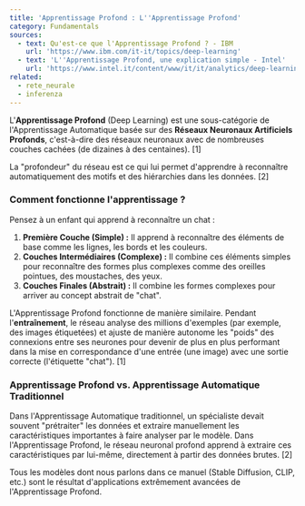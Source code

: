 ```yaml
---
title: 'Apprentissage Profond : L''Apprentissage Profond'
category: Fundamentals
sources:
  - text: Qu'est-ce que l'Apprentissage Profond ? - IBM
    url: 'https://www.ibm.com/it-it/topics/deep-learning'
  - text: 'L''Apprentissage Profond, une explication simple - Intel'
    url: 'https://www.intel.it/content/www/it/it/analytics/deep-learning.html'
related:
  - rete_neurale
  - inferenza
---
```


L'**Apprentissage Profond** (Deep Learning) est une sous-catégorie de l'Apprentissage Automatique basée sur des **Réseaux Neuronaux Artificiels Profonds**, c'est-à-dire des réseaux neuronaux avec de nombreuses couches cachées (de dizaines à des centaines). [1]

La "profondeur" du réseau est ce qui lui permet d'apprendre à reconnaître automatiquement des motifs et des hiérarchies dans les données. [2]

### Comment fonctionne l'apprentissage ?

Pensez à un enfant qui apprend à reconnaître un chat :
1.  **Première Couche (Simple) :** Il apprend à reconnaître des éléments de base comme les lignes, les bords et les couleurs.
2.  **Couches Intermédiaires (Complexe) :** Il combine ces éléments simples pour reconnaître des formes plus complexes comme des oreilles pointues, des moustaches, des yeux.
3.  **Couches Finales (Abstrait) :** Il combine les formes complexes pour arriver au concept abstrait de "chat".

L'Apprentissage Profond fonctionne de manière similaire. Pendant l'**entraînement**, le réseau analyse des millions d'exemples (par exemple, des images étiquetées) et ajuste de manière autonome les "poids" des connexions entre ses neurones pour devenir de plus en plus performant dans la mise en correspondance d'une entrée (une image) avec une sortie correcte (l'étiquette "chat"). [1]

### Apprentissage Profond vs. Apprentissage Automatique Traditionnel

Dans l'Apprentissage Automatique traditionnel, un spécialiste devait souvent "prétraiter" les données et extraire manuellement les caractéristiques importantes à faire analyser par le modèle. Dans l'Apprentissage Profond, le réseau neuronal profond apprend à extraire ces caractéristiques par lui-même, directement à partir des données brutes. [2]

Tous les modèles dont nous parlons dans ce manuel (Stable Diffusion, CLIP, etc.) sont le résultat d'applications extrêmement avancées de l'Apprentissage Profond.

